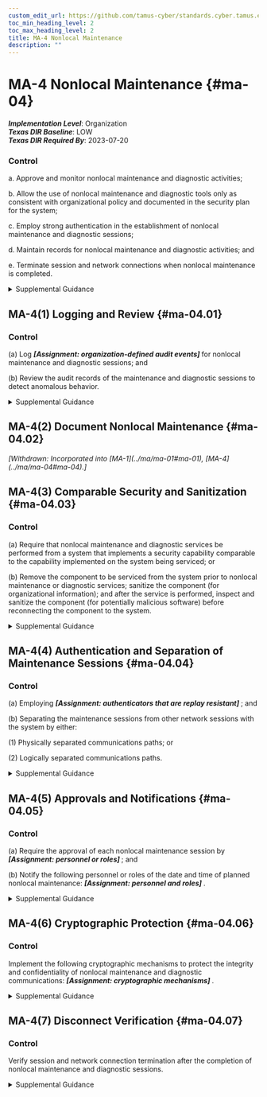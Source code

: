 ```yaml
---
custom_edit_url: https://github.com/tamus-cyber/standards.cyber.tamus.edu/tree/main/static/content/tamus.edu/TAMUS_profile.xml
toc_min_heading_level: 2
toc_max_heading_level: 2
title: MA-4 Nonlocal Maintenance
description: ""
---
```


# MA-4 Nonlocal Maintenance {#ma-04}

_**Implementation Level**_: Organization\
_**Texas DIR Baseline**_: LOW\
_**Texas DIR Required By**_: 2023-07-20

### Control

a. Approve and monitor nonlocal maintenance and diagnostic activities;

b. Allow the use of nonlocal maintenance and diagnostic tools only as consistent with organizational policy and documented in the security plan for the system;

c. Employ strong authentication in the establishment of nonlocal maintenance and diagnostic sessions;

d. Maintain records for nonlocal maintenance and diagnostic activities; and

e. Terminate session and network connections when nonlocal maintenance is completed.

<details>
  <summary>Supplemental Guidance</summary>

Nonlocal maintenance and diagnostic activities are conducted by individuals who communicate through either an external or internal network. Local maintenance and diagnostic activities are carried out by individuals who are physically present at the system location and not communicating across a network connection. Authentication techniques used to establish nonlocal maintenance and diagnostic sessions reflect the network access requirements in <a xmlns="http://csrc.nist.gov/ns/oscal/1.0" href="#ia-2">IA-2</a> . Strong authentication requires authenticators that are resistant to replay attacks and employ multi-factor authentication. Strong authenticators include PKI where certificates are stored on a token protected by a password, passphrase, or biometric. Enforcing requirements in <a xmlns="http://csrc.nist.gov/ns/oscal/1.0" href="#ma-4">MA-4</a> is accomplished, in part, by other controls. <a xmlns="http://csrc.nist.gov/ns/oscal/1.0" href="#e59c5a7c-8b1f-49ca-8de0-6ee0882180ce">SP 800-63B</a> provides additional guidance on strong authentication and authenticators.

</details>

## MA-4(1) Logging and Review {#ma-04.01}

### Control

(a) Log <strong>                        <em>[Assignment: organization-defined audit events]</em>                     </strong> for nonlocal maintenance and diagnostic sessions; and

(b) Review the audit records of the maintenance and diagnostic sessions to detect anomalous behavior.

<details>
  <summary>Supplemental Guidance</summary>

Audit logging for nonlocal maintenance is enforced by <a xmlns="http://csrc.nist.gov/ns/oscal/1.0" href="#au-2">AU-2</a> . Audit events are defined in <a xmlns="http://csrc.nist.gov/ns/oscal/1.0" href="#au-2_smt.a">AU-2a</a>.

</details>

## MA-4(2) Document Nonlocal Maintenance {#ma-04.02}

<prop xmlns="http://csrc.nist.gov/ns/oscal/1.0" name="status" value="withdrawn">
               <em>[Withdrawn: Incorporated into [MA-1](../ma/ma-01#ma-01), [MA-4](../ma/ma-04#ma-04).]</em>
            </prop>
            

## MA-4(3) Comparable Security and Sanitization {#ma-04.03}

### Control

(a) Require that nonlocal maintenance and diagnostic services be performed from a system that implements a security capability comparable to the capability implemented on the system being serviced; or

(b) Remove the component to be serviced from the system prior to nonlocal maintenance or diagnostic services; sanitize the component (for organizational information); and after the service is performed, inspect and sanitize the component (for potentially malicious software) before reconnecting the component to the system.

<details>
  <summary>Supplemental Guidance</summary>

Comparable security capability on systems, diagnostic tools, and equipment providing maintenance services implies that the implemented controls on those systems, tools, and equipment are at least as comprehensive as the controls on the system being serviced.

</details>

## MA-4(4) Authentication and Separation of Maintenance Sessions {#ma-04.04}

### Control

(a) Employing <strong>                        <em>[Assignment: authenticators that are replay resistant]</em>                     </strong> ; and

(b) Separating the maintenance sessions from other network sessions with the system by either:

(1) Physically separated communications paths; or

(2) Logically separated communications paths.

<details>
  <summary>Supplemental Guidance</summary>

Communications paths can be logically separated using encryption.

</details>

## MA-4(5) Approvals and Notifications {#ma-04.05}

### Control

(a) Require the approval of each nonlocal maintenance session by <strong>                        <em>[Assignment: personnel or roles]</em>                     </strong> ; and

(b) Notify the following personnel or roles of the date and time of planned nonlocal maintenance: <strong>                        <em>[Assignment: personnel and roles]</em>                     </strong>.

<details>
  <summary>Supplemental Guidance</summary>

Notification may be performed by maintenance personnel. Approval of nonlocal maintenance is accomplished by personnel with sufficient information security and system knowledge to determine the appropriateness of the proposed maintenance.

</details>

## MA-4(6) Cryptographic Protection {#ma-04.06}

### Control

Implement the following cryptographic mechanisms to protect the integrity and confidentiality of nonlocal maintenance and diagnostic communications: <strong>                     <em>[Assignment: cryptographic mechanisms]</em>                  </strong>.

<details>
  <summary>Supplemental Guidance</summary>

Failure to protect nonlocal maintenance and diagnostic communications can result in unauthorized individuals gaining access to organizational information. Unauthorized access during remote maintenance sessions can result in a variety of hostile actions, including malicious code insertion, unauthorized changes to system parameters, and exfiltration of organizational information. Such actions can result in the loss or degradation of mission or business capabilities.

</details>

## MA-4(7) Disconnect Verification {#ma-04.07}

### Control

Verify session and network connection termination after the completion of nonlocal maintenance and diagnostic sessions.

<details>
  <summary>Supplemental Guidance</summary>

Verifying the termination of a connection once maintenance is completed ensures that connections established during nonlocal maintenance and diagnostic sessions have been terminated and are no longer available for use.

</details>

